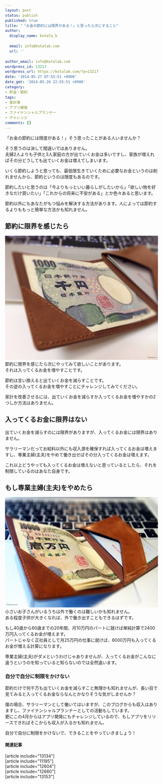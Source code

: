 ```yaml
---
layout: post
status: publish
published: true
title: "「お金の節約には限界がある！」と思ったら次にすること"
author:
  display_name: kotala_b

  email: info@kotalab.com
  url: ''

author_email: info@kotalab.com
wordpress_id: 13217
wordpress_url: https://kotalab.com/?p=13217
date: '2014-05-27 07:55:51 +0900'
date_gmt: '2014-05-26 22:55:51 +0900'
category:
- 貯金・節約
tags:
- 家計簿
- アプリ開発
- ファイナンシャルプランナー
- チャレンジ
comments: []
---
```

<p>「お金の節約には限度がある！」そう思ったことがある人いませんか？</p>
<p>そう思うのは決して間違いではありません。<br />
夫婦2人よりも子供と3人家庭の方が出ていくお金は多いですし、家族が増えればその分どうしても出ていくお金は増えてしまいます。</p>
<p>いくら節約しようと思っても、最低限生きていくために必要なお金というのは削れませんから、節約というのは限度もあるのです。</p>
<p>節約したいと思うのは「今よりもっといい暮らしがしたいから」「欲しい物を好きなだけ買いたい」「これからの将来に不安がある」とか色々あると思います。</p>
<p>節約以外にもあなたがもつ悩みを解決する方法があります。人によっては節約するよりももっと簡単な方法かも知れません。<br />
</p>
<!--more-->
<h2>節約に限界を感じたら</h2>
<p><img src="/wp-content/uploads/threeusesofmoney_131228-546x409.jpg" alt="threeusesofmoney_131228" width="546" height="409" class="alignnone size-large wp-image-10351" /><br />
節約に限界を感じたら次にやってみて欲しいことがあります。<br />
それは<span class="b">入ってくるお金を増やす</span>ことです。</p>
<p>節約は言い換えると出ていくお金を減らすことです。<br />
その逆の入ってくるお金を増やすことにチャレンジしてみてください。</p>
<p>家計を改善させるには、出ていくお金を減らすか入ってくるお金を増やすかの2つしか方法はありません。</p>
<h2>入ってくるお金に限界はない</h2>
<p>出ていくお金を減らすのには限界がありますが、<span class="b">入ってくるお金には限界はありません</span>。</p>
<p>サラリーマンだってお給料以外にも収入源を確保すれば入ってくるお金は増えますし、専業主婦(主夫)をやめて働き出せばその分入ってくるお金は増えます。</p>
<p>これ以上どうやっても入ってくるお金は増えないと思っているとしたら、それを制限しているのはあなた自身です。</p>
<h2>もし専業主婦(主夫)をやめたら</h2>
<p><img src="/wp-content/uploads/saving-money-next-step_140527-546x364.jpg" alt="saving-money-next-step_140527" width="546" height="364" class="alignnone size-large wp-image-13222" /><br />
小さいお子さんがいるうちは外で働くのは難しいかも知れません。<br />
ある程度子供が大きくなれば、外で働き出すこともできるはずです。</p>
<p>もし40歳から60歳までの20年間、<span class="b">月10万円のパートに就けば単純計算で2400万円</span>入ってくるお金が増えます。<br />
パートじゃなく正社員として<span class="b">月25万円の仕事に就けば、6000万円</span>も入ってくるお金が増える計算になります。</p>
<p>専業主婦(主夫)がダメというわけじゃありませんが、<span class="b">入ってくるお金がこんなに違うというのを知っていると知らないのでは全然違います</span>。</p>
<h3>自分で自分に制限をかけない</h3>
<p>節約だけで何千万も出ていくお金を減らすこと無理かも知れませんが、長い目で見てみると入ってくるお金ならなんとかなりそうな気がしませんか？</p>
<p>僕の場合、サラリーマンとして働いてはいますが、このブログからも収入はありますし、ファイナンシャルプランナーとしての活動もしています。<br />
更に<span class="b">この4月からはアプリ開発にもチャレンジしている</span>ので、もしアプリをリリースできればそこからも収入が入るかも知れません。</p>
<p>自分で自分に制限をかけないで、できることをやっていきましょう！</p>
<h4 class="rel">関連記事</h4>
<p>[article include="13134"]<br />
[article include="11195"]<br />
[article include="12604"]<br />
[article include="12660"]<br />
[article include="13153"]</p>

